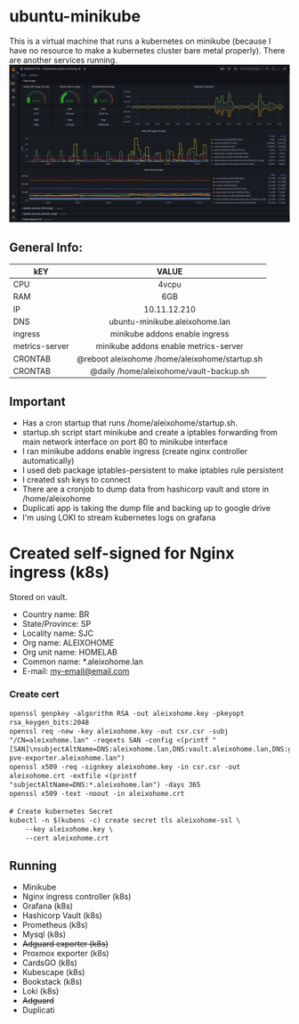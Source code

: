 # ubuntu-minikube

This is a virtual machine that runs a kubernetes on minikube (because I have no resource to make a kubernetes cluster bare metal properly). There are another services running.
[![topology](../../static/images/minikube-monitoring.jpeg)]()
## General Info:
| kEY   |      VALUE      |
|----------|:-------------:|
| CPU | 4vcpu |
| RAM |    6GB   |
| IP | 10.11.12.210 |
| DNS | ubuntu-minikube.aleixohome.lan |
| ingress | minikube addons enable ingress |
| metrics-server | minikube addons enable metrics-server|
| CRONTAB | @reboot aleixohome /home/aleixohome/startup.sh |
| CRONTAB | @daily /home/aleixohome/vault-backup.sh |

## Important
- Has a cron startup that runs /home/aleixohome/startup.sh.
- startup.sh script start minikube and create a iptables forwarding from main network interface on port 80 to minikube interface
- I ran minikube addons enable ingress (create nginx controller automatically)
- I used deb package iptables-persistent to make iptables rule persistent
- I created ssh keys to connect
- There are a cronjob to dump data from hashicorp vault and store in /home/aleixohome
- Duplicati app is taking the dump file and backing up to google drive
- I'm using LOKI to stream kubernetes logs on grafana

# Created self-signed for Nginx ingress (k8s)
Stored on vault.
- Country name: BR
- State/Province: SP
- Locality name: SJC
- Org name: ALEIXOHOME
- Org unit name: HOMELAB
- Common name: *.aleixohome.lan
- E-mail: my-email@email.com

### Create cert
```
openssl genpkey -algorithm RSA -out aleixohome.key -pkeyopt rsa_keygen_bits:2048
openssl req -new -key aleixohome.key -out csr.csr -subj "/CN=aleixohome.lan" -reqexts SAN -config <(printf "[SAN]\nsubjectAltName=DNS:aleixohome.lan,DNS:vault.aleixohome.lan,DNS:grafana.aleixohome.lan,DNS:jaeger.aleixohome.lan,DNS:prometheus.aleixohome.lan,DNS:bookstack.aleixohome.lan,DNS:prometheus-pve-exporter.aleixohome.lan")
openssl x509 -req -signkey aleixohome.key -in csr.csr -out aleixohome.crt -extfile <(printf "subjectAltName=DNS:*.aleixohome.lan") -days 365
openssl x509 -text -noout -in aleixohome.crt

# Create kubernetes Secret
kubectl -n $(kubens -c) create secret tls aleixohome-ssl \
    --key aleixohome.key \
    --cert aleixohome.crt
```

## Running
- Minikube
- Nginx ingress controller (k8s)
- Grafana (k8s)
- Hashicorp Vault (k8s)
- Prometheus (k8s)
- Mysql (k8s)
- ~~Adguard exporter (k8s)~~
- Proxmox exporter (k8s)
- CardsGO (k8s)
- Kubescape (k8s)
- Bookstack (k8s)
- Loki (k8s)
- ~~Adguard~~
- Duplicati